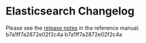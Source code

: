# Elasticsearch Changelog

Please see the [release notes](https://www.elastic.co/guide/en/elasticsearch/reference/current/es-release-notes.html) in the reference manual.
b7a1ff7a2872e02f2c4a
b7a1ff7a2872e02f2c4a
